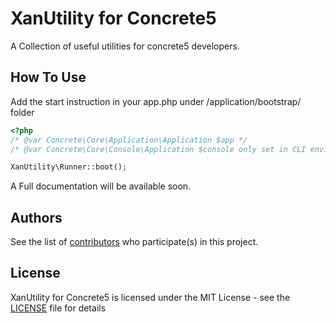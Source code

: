 # XanUtility for Concrete5

A Collection of useful utilities for concrete5 developers.

## How To Use

Add the start instruction in your app.php under /application/bootstrap/ folder
```php
<?php
/* @var Concrete\Core\Application\Application $app */
/* @var Concrete\Core\Console\Application $console only set in CLI environment */

XanUtility\Runner::boot();
```

A Full documentation will be available soon.


## Authors

See the list of [contributors][] who participate(s) in this project.


## License

XanUtility for Concrete5 is licensed under the MIT License - see the [LICENSE][] file for details


[contributors]: https://github.com/xanweb/xan_utility/contributors
[LICENSE]: https://github.com/xanweb/xan_utility/blob/master/LICENSE
